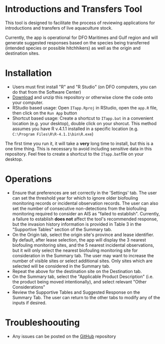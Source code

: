 # Introductions and Transfers Tool

This tool is designed to facilitate the process of reviewing applications for introductions and transfers of live aquaculture stock. 

Currently, the app is operational for DFO Maritimes and Gulf region and will generate suggested responses based on the species being transferred (intended species or possible hitchhikers) as well as the origin and destination sites.

# Installation

- Users must first install "R" and "R Studio" (on DFO computers, you can do that from the Software Center)
- [Download](https://github.com/remi-daigle/ITapp/archive/master.zip) and unzip this repository or otherwise clone the code onto your computer.
- RStudio based usage: Open `ITapp.Rproj` in RStudio, open the `app.R` file, then click on the `Run App` button
- Shortcut based usage:  Create a shortcut to `ITapp.bat` in a convenient location (e.g. your desktop), double click on your shorcut. This method assumes you have R v.4.1.1 installed in a specific location (e.g. `C:\Program Files\R\R-4.1.1\bin\R.exe`)

The first time you run it, it will take a **very** long time to install, but this is a one time thing. This is necessary to avoid including sensitive data in this repository. Feel free to create a shortcut to the `ITapp.bat`file on your desktop.

# Operations

- Ensure that preferences are set correctly in the 'Settings' tab. The user can set the threshold year for which to ignore older biofouling monitoring records or incidental observation records. The user can also set the number of consecutive non-detections from the biofouling monitoring required to consider an AIS as "failed to establish". Currently, a failure to establish **does not** affect the tool's recommended response, but the invasion history information is provided in Table 3 in the "Supportive Tables" section of the Summary tab.
- On the Origin tab, select the origin site's province and lease identifier. By default, after lease selection, the app will display the 3 nearest biofouling monitoring sites, and the 5 nearest incidental observations, but it will only select the nearest biofouling monitoring site for consideration in the Summary tab. The user may want to increase the number of visible sites or select additional sites. Only sites which are selected will be considered in the Summary tab.
- Repeat the above for the destination site on the Destination tab.
- On the Summary tab, select the "Applicable Product Description" (i.e. the product being moved intentionally), and select relevant "Other Considerations"
- Review the Supportive Tables and Suggested Response on the Summary Tab. The user can return to the other tabs to modify any of the inputs if desired.

# Troubleshoouting
- Any issues can be posted on the [GitHub](https://github.com/remi-daigle/ITapp/issues) repository

